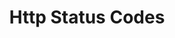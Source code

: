 ---
id: http-status-codes
title: Http Status Codes
sidebar_label: Http Status Codes
slug: http-status-codes
---